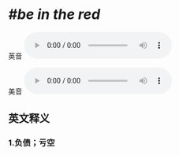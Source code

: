 # ***\#be in the red*** 
英音
<audio src="./media/be in the red1_AAC.aac" controls="controls"></audio>

美音
<audio src="./media/be in the red2_AAC.aac" controls="controls"></audio>



  

英文释义
---
### 1.**负债；亏空**  


